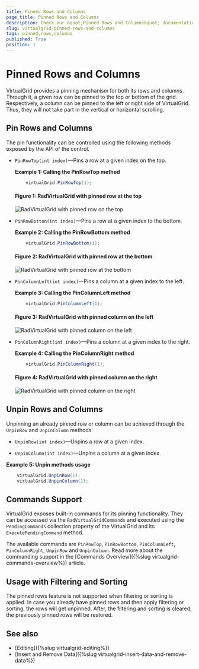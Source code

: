 ```yaml
---
title: Pinned Rows and Columns
page_title: Pinned Rows and Columns
description: Check our &quot;Pinned Rows and Columns&quot; documentation article for the RadVirtualGrid {{ site.framework_name }} control.
slug: virtualgrid-pinned-rows-and-columns
tags: pinned,rows,columns
published: True
position: 1
---
```


# Pinned Rows and Columns

VirtualGrid provides a pinning mechanism for both its rows and columns. Through it, a given row can be pinned to the top or bottom of the grid. Respectively, a column can be pinned to the left or right side of VirtualGrid. Thus, they will not take part in the vertical or horizontal scrolling. 

## Pin Rows and Columns 

The pin functionality can be controlled using the following methods exposed by the API of the control.

* `PinRowTop(int index)`&mdash;Pins a row at a given index on the top.

	__Example 1: Calling the PinRowTop method__

	```C#
		virtualGrid.PinRowTop(1);
	```

	#### __Figure 1: RadVirtualGrid with pinned row at the top__

	![RadVirtualGrid with pinned row on the top](images/RadVirtualGrid_Features_PinnedRowsColumns_01.png)

* `PinRowBotton(int index)`&mdash;Pins a row at a given index to the bottom.

	__Example 2: Calling the PinRowBottom method__

	```C#
		virtualGrid.PinRowBottom(1);
	```

	#### __Figure 2: RadVirtualGrid with pinned row at the bottom__

	![RadVirtualGrid with pinned row at the bottom](images/RadVirtualGrid_Features_PinnedRowsColumns_02.png)

* `PinColumnLeft(int index)`&mdash;Pins a column at a given index to the left.

	__Example 3: Calling the PinColumnLeft method__

	```C#
		virtualGrid.PinColumnLeft(1);
	```

	#### __Figure 3: RadVirtualGrid with pinned column on the left__

	![ RadVirtualGrid with pinned column on the left](images/RadVirtualGrid_Features_PinnedRowsColumns_03.png)

* `PinColumnRight(int index)`&mdash;Pins a column at a given index to the right.

	__Example 4: Calling the PinColumnRight method__

	```C#
		virtualGrid.PinColumnRight(1);
	```

	#### __Figure 4: RadVirtualGrid with pinned column on the right__

	![RadVirtualGrid with pinned column on the right](images/RadVirtualGrid_Features_PinnedRowsColumns_04.png)

## Unpin Rows and Columns

Unpinning an already pinned row or column can be achieved through the `UnpinRow` and `UnpinColumn` methods.

* `UnpinRow(int index)`&mdash;Unpins a row at a given index.

* `UnpinColumn(int index)`&mdash;Unpins a column at a given index.

__Example 5: Unpin methods usage__  
```C#
	virtualGrid.UnpinRow(1);
	virtualGrid.UnpinColumn(1);
```

## Commands Support

VirtualGrid exposes built-in commands for its pinning functionality. They can be accessed via the `RadVirtualGridCommands` and executed using the `PendingCommands` collection property of the VirtualGrid and its `ExecutePendingCommand` method. 

The available commands are `PinRowTop`, `PinRowBottom`, `PinColumnLeft`, `PinColumnRight`, `UnpinRow` and `UnpinColumn`. Read more about the commanding support in the [Commands Overview]({%slug virtualgrid-commands-overview%}) article.

## Usage with Filtering and Sorting

The pinned rows feature is not supported when filtering or sorting is applied. In case you already have pinned rows and then apply filtering or sorting, the rows will get unpinned. After, the filtering and sorting is cleared, the previously pinned rows will be restored.

## See also  
* [Editing]({%slug virtualgrid-editing%})  
* [Insert and Remove Data]({%slug virtualgrid-insert-data-and-remove-data%})
